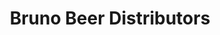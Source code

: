 ---
title: "Bruno Beer Distributors"
url: /lake-ronkonkoma/bruno-beer-distributors/
shop: alcohol
---
